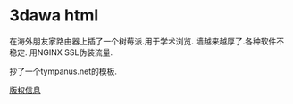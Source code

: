 # 3dawa html
在海外朋友家路由器上插了一个树莓派.用于学术浏览.
墙越来越厚了.各种软件不稳定.
用NGINX SSL伪装流量.

抄了一个tympanus.net的模板.

[版权信息](http://tympanus.net/codrops/licensing/)